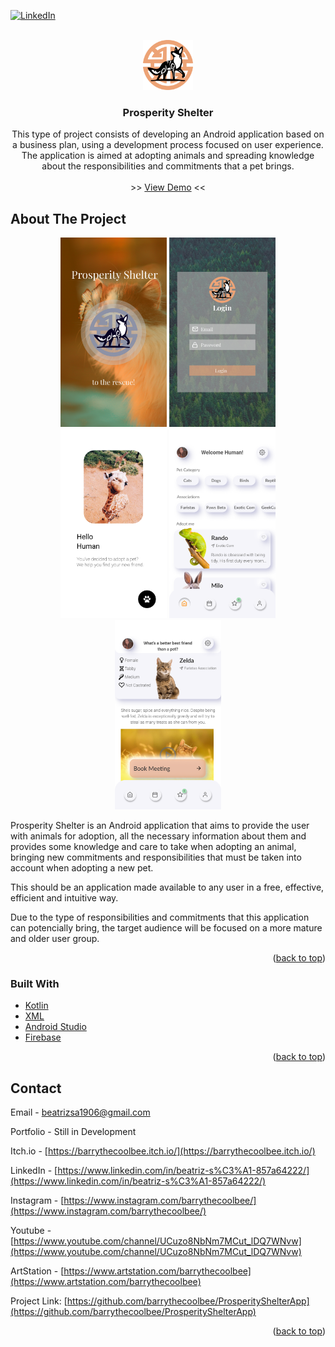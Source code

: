 <div id="top"></div>
<!--
*** Thanks for checking out the Best-README-Template. If you have a suggestion
*** that would make this better, please fork the repo and create a pull request
*** or simply open an issue with the tag "enhancement".
*** Don't forget to give the project a star!
*** Thanks again! Now go create something AMAZING! :D
-->



<!-- PROJECT SHIELDS -->
<!--
*** I'm using markdown "reference style" links for readability.
*** Reference links are enclosed in brackets [ ] instead of parentheses ( ).
*** See the bottom of this document for the declaration of the reference variables
*** for contributors-url, forks-url, etc. This is an optional, concise syntax you may use.
*** https://www.markdownguide.org/basic-syntax/#reference-style-links
-->
[![LinkedIn][linkedin-shield]][linkedin-url]


<!-- PROJECT LOGO -->
<br />
<div align="center">
  <a href="https://github.com/barrythecoolbee/ProsperityShelterApp">
    <img src="app/src/main/res/drawable/logo2.png" alt="Logo" width="80" height="80">
  </a>

<h3 align="center">Prosperity Shelter</h3>

  <p align="center">
    This type of project consists of developing an Android application based on a business plan, using a development process focused on user experience.
    The application is aimed at adopting animals and spreading knowledge about the responsibilities and commitments that a pet brings.
    <br />
    <br />
    >>
    <a href="https://github.com/github_username/repo_name/youtubevideo">View Demo</a>
    <<
  </p>
</div>




<!-- ABOUT THE PROJECT -->
## About The Project

<p align="center">
<img src="app/src/main/res/drawable/Intro.png" alt="Logo" width="170" height="303">
<img src="app/src/main/res/drawable/Login.png" alt="Logo" width="170" height="303">
<img src="app/src/main/res/drawable/Intro2.png" alt="Logo" width="170" height="303">
<img src="app/src/main/res/drawable/Home.png" alt="Logo" width="170" height="303">
<img src="app/src/main/res/drawable/PetProfile.png" alt="Logo" width="170" height="303">
</p>

Prosperity Shelter is an Android application that aims to provide the user with animals for adoption, all the necessary information about them and provides some knowledge and care to take when adopting an animal, bringing new commitments and responsibilities that must be taken into account when adopting a new pet.

This should be an application made available to any user in a free, effective, efficient and intuitive way.

Due to the type of responsibilities and commitments that this application can potencially bring, the target audience will be focused on a more mature and older user group.
<p align="right">(<a href="#top">back to top</a>)</p>



### Built With

* [Kotlin](https://nextjs.org/)
* [XML](https://reactjs.org/)
* [Android Studio](https://vuejs.org/)
* [Firebase](https://angular.io/)

<p align="right">(<a href="#top">back to top</a>)</p>


<!-- CONTACT -->
## Contact

Email - beatrizsa1906@gmail.com

Portfolio - Still in Development

Itch.io - [https://barrythecoolbee.itch.io/](https://barrythecoolbee.itch.io/)

LinkedIn - [https://www.linkedin.com/in/beatriz-s%C3%A1-857a64222/](https://www.linkedin.com/in/beatriz-s%C3%A1-857a64222/)

Instagram - [https://www.instagram.com/barrythecoolbee/](https://www.instagram.com/barrythecoolbee/)

Youtube - [https://www.youtube.com/channel/UCuzo8NbNm7MCut_lDQ7WNvw](https://www.youtube.com/channel/UCuzo8NbNm7MCut_lDQ7WNvw)

ArtStation - [https://www.artstation.com/barrythecoolbee](https://www.artstation.com/barrythecoolbee)

Project Link: [https://github.com/barrythecoolbee/ProsperityShelterApp](https://github.com/barrythecoolbee/ProsperityShelterApp)

<p align="right">(<a href="#top">back to top</a>)</p>


<!-- MARKDOWN LINKS & IMAGES -->
<!-- https://www.markdownguide.org/basic-syntax/#reference-style-links -->

[linkedin-shield]: https://img.shields.io/badge/-LinkedIn-black.svg?style=for-the-badge&logo=linkedin&colorB=555
[linkedin-url]: https://www.linkedin.com/in/beatriz-s%C3%A1-857a64222/
